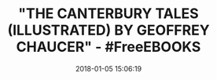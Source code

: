 ---
title: '"THE CANTERBURY TALES (ILLUSTRATED) BY GEOFFREY CHAUCER" - #FreeEBOOKS'
name: The Canterbury Tales (Illustrated)
date: '2018-01-05 15:06:19'
buy_now: >-
  https://www.amazon.com/Canterbury-Tales-Illustrated-Geoffrey-Chaucer-ebook/dp/B078RKJ2WC?SubscriptionId=AKIAIA5RBQIWQVTCUEUQ&tag=coldcutdeals-20&linkCode=xm2&camp=2025&creative=165953&creativeASIN=B078RKJ2WC
description_markdown: |-
  The Canterbury Tales (Illustrated)

   
tweet_id_str: '949296005366910977'
price: ''
you_save: ''
asin: B078RKJ2WC
image: 'https://images-na.ssl-images-amazon.com/images/I/510pTzfyl3L.jpg'

---
